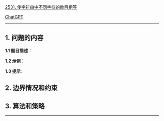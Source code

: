 [2531. 使字符串中不同字符的数目相等](https://leetcode.cn/problems/make-number-of-distinct-characters-equal)

[ChatGPT](chat.openai.com)

---

## 1. 问题的内容
**1.1 题目描述**：

**1.2 示例**：

**1.3 提示**:

## 2. 边界情况和约束


## 3. 算法和策略

---

